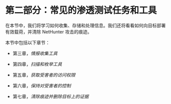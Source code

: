 # 第二部分：常见的渗透测试任务和工具

在本节中，我们将学习如何收集、存储和处理信息。我们还将看看如何向目标部署有效载荷，并清除 NetHunter 攻击的痕迹。

本节中包括以下章节：

+   第三章，*情报收集工具*

+   第四章，*扫描和枚举工具*

+   第五章，*获取受害者的访问权限*

+   第六章，*保持对受害者的控制*

+   第七章，*清除痕迹并删除目标上的证据*
